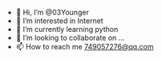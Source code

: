 - 👋 Hi, I’m @03Younger
- 👀 I’m interested in Internet
- 🌱 I’m currently learning python
- 💞️ I’m looking to collaborate on ...
- 📫 How to reach me 749057276@qq.com

<!---
03Younger/03Younger is a ✨ special ✨ repository because its `README.md` (this file) appears on your GitHub profile.
You can click the Preview link to take a look at your changes.
--->
